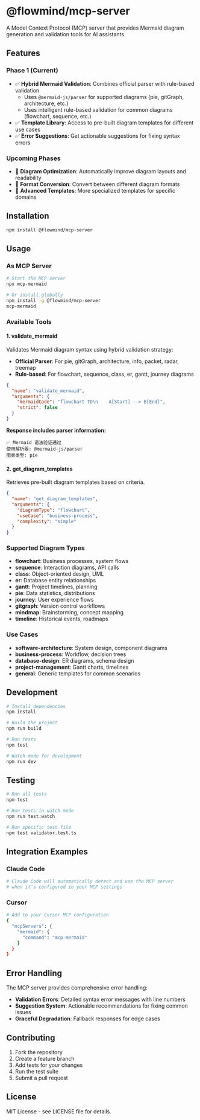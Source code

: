 # @flowmind/mcp-server

A Model Context Protocol (MCP) server that provides Mermaid diagram generation and validation tools for AI assistants.

## Features

### Phase 1 (Current)
- ✅ **Hybrid Mermaid Validation**: Combines official parser with rule-based validation
  - Uses `@mermaid-js/parser` for supported diagrams (pie, gitGraph, architecture, etc.)
  - Uses intelligent rule-based validation for common diagrams (flowchart, sequence, etc.)
- ✅ **Template Library**: Access to pre-built diagram templates for different use cases
- ✅ **Error Suggestions**: Get actionable suggestions for fixing syntax errors

### Upcoming Phases
- 🔄 **Diagram Optimization**: Automatically improve diagram layouts and readability
- 🔄 **Format Conversion**: Convert between different diagram formats
- 🔄 **Advanced Templates**: More specialized templates for specific domains

## Installation

```bash
npm install @flowmind/mcp-server
```

## Usage

### As MCP Server

```bash
# Start the MCP server
npx mcp-mermaid

# Or install globally
npm install -g @flowmind/mcp-server
mcp-mermaid
```

### Available Tools

#### 1. validate_mermaid

Validates Mermaid diagram syntax using hybrid validation strategy:
- **Official Parser**: For pie, gitGraph, architecture, info, packet, radar, treemap
- **Rule-based**: For flowchart, sequence, class, er, gantt, journey diagrams

```json
{
  "name": "validate_mermaid",
  "arguments": {
    "mermaidCode": "flowchart TD\n    A[Start] --> B[End]",
    "strict": false
  }
}
```

**Response includes parser information:**
```
✅ Mermaid 语法验证通过
使用解析器: @mermaid-js/parser
图表类型: pie
```

#### 2. get_diagram_templates

Retrieves pre-built diagram templates based on criteria.

```json
{
  "name": "get_diagram_templates",
  "arguments": {
    "diagramType": "flowchart",
    "useCase": "business-process",
    "complexity": "simple"
  }
}
```

### Supported Diagram Types

- **flowchart**: Business processes, system flows
- **sequence**: Interaction diagrams, API calls
- **class**: Object-oriented design, UML
- **er**: Database entity relationships
- **gantt**: Project timelines, planning
- **pie**: Data statistics, distributions
- **journey**: User experience flows
- **gitgraph**: Version control workflows
- **mindmap**: Brainstorming, concept mapping
- **timeline**: Historical events, roadmaps

### Use Cases

- **software-architecture**: System design, component diagrams
- **business-process**: Workflow, decision trees
- **database-design**: ER diagrams, schema design
- **project-management**: Gantt charts, timelines
- **general**: Generic templates for common scenarios

## Development

```bash
# Install dependencies
npm install

# Build the project
npm run build

# Run tests
npm test

# Watch mode for development
npm run dev
```

## Testing

```bash
# Run all tests
npm test

# Run tests in watch mode
npm run test:watch

# Run specific test file
npm test validator.test.ts
```

## Integration Examples

### Claude Code

```bash
# Claude Code will automatically detect and use the MCP server
# when it's configured in your MCP settings
```

### Cursor

```bash
# Add to your Cursor MCP configuration
{
  "mcpServers": {
    "mermaid": {
      "command": "mcp-mermaid"
    }
  }
}
```

## Error Handling

The MCP server provides comprehensive error handling:

- **Validation Errors**: Detailed syntax error messages with line numbers
- **Suggestion System**: Actionable recommendations for fixing common issues
- **Graceful Degradation**: Fallback responses for edge cases

## Contributing

1. Fork the repository
2. Create a feature branch
3. Add tests for your changes
4. Run the test suite
5. Submit a pull request

## License

MIT License - see LICENSE file for details.